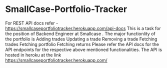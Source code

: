 # SmallCase-Portfolio-Tracker
For REST API docs refer - https://smallcaseportfoliotracker.herokuapp.com/api-docs
This is a task for the position of Backend Engineer at Smallcase . 
The major functionlity of the portfolio is 
  Adding trades
  Updating a trade
  Removing a trade
  Fetching trades
  Fetching portfolio
  Fetching returns
 Please refer the API docs for the API endpoints for the respective above mentioned functionalities.
 The API is hosted in heroku at the link https://smallcaseportfoliotracker.herokuapp.com/
 
